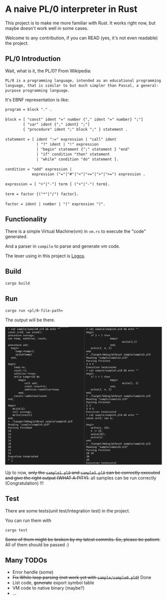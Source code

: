 # A naive PL/0 interpreter in Rust

This project is to make me more familiar with Rust. It works right now, but maybe doesn't work well in some cases.

Welcome to any contribution, if you can READ (yes, it's not even readable) the project.

## PL/0 Introduction

Wait, what is it, the PL/0? From Wikipedia:

    PL/0 is a programming language, intended as an educational programming language, that is similar to but much simpler than Pascal, a general-purpose programming language.

It's EBNF representation is like:

```ebnf
program = block "." .

block = [ "const" ident "=" number {"," ident "=" number} ";"]
        [ "var" ident {"," ident} ";"]
        { "procedure" ident ";" block ";" } statement .

statement = [ ident ":=" expression | "call" ident 
              | "?" ident | "!" expression 
              | "begin" statement {";" statement } "end" 
              | "if" condition "then" statement 
              | "while" condition "do" statement ].

condition = "odd" expression |
            expression ("="|"#"|"<"|"<="|">"|">=") expression .

expression = [ "+"|"-"] term { ("+"|"-") term}.

term = factor {("*"|"/") factor}.

factor = ident | number | "(" expression ")".
```

## Functionality

There is a simple Virtual Machine(vm) in `vm.rs` to execute the "code" generated.

And a parser in `compile` to parse and generate vm code.

The lexer using in this project is [Logos](https://github.com/maciejhirsz/logos).

## Build

```
cargo build
```

## Run

```
cargo run <pl/0-file-path>
```

The output will be there.

![Some samples](run_sample.png)

Up to now, ~~only the `sample1.pl0` and `sample5.pl0` can be correctly executed and give the right output (WHAT A PITY).~~ all samples can be run correctly (Congratulation) !!!

## Test

There are some tests(unit test/integration test) in the project.

You can run them with

```
cargo test
```

~~Some of them might be broken by my latest commits. So, please be patient.~~ All of them should be passed :)

## Many TODOs

- Error handle (some)
- ~~Fix While loop parsing (not work yet with `sample/sample0.pl0`)~~ Done
- List code, ~~generate~~ export symbol table
- VM code to native binary (maybe?)
- ...
